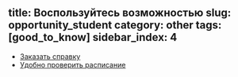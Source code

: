 title: Воспользуйтесь возможностью
slug: opportunity_student
category: other
tags: [good_to_know]
sidebar_index: 4
---

-   [Заказать справку](/fm/service)
-   [Удобно проверить расписание](http://app.inside.by/)
